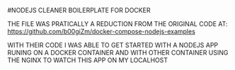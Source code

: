 #NODEJS CLEANER BOILERPLATE FOR DOCKER

THE FILE WAS PRATICALLY A REDUCTION FROM THE ORIGINAL CODE AT:
https://github.com/b00giZm/docker-compose-nodejs-examples

WITH THEIR CODE I WAS ABLE TO GET STARTED WITH A NODEJS APP RUNING ON A DOCKER CONTAINER AND WITH OTHER CONTAINER USING THE NGINX TO WATCH THIS APP ON MY LOCALHOST

